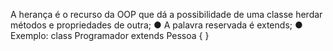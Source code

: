 A herança é o recurso da OOP que dá a possibilidade de uma classe herdar métodos e propriedades de outra; ● A palavra reservada é extends; ● Exemplo: class Programador extends Pessoa { }